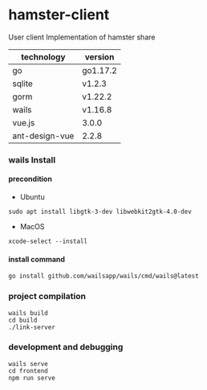 # hamster-client
User client Implementation of hamster share


| technology    | version               |
| ------------- | ----------------------|
| go            | go1.17.2              |
| sqlite        | v1.2.3                |
| gorm          | v1.22.2               |
| wails         | v1.16.8               |
| vue.js        | 3.0.0                 |
| ant-design-vue| 2.2.8                 |

### wails Install

#### precondition
- Ubuntu
```
sudo apt install libgtk-3-dev libwebkit2gtk-4.0-dev
```
- MacOS
```
xcode-select --install
```

#### install command
```
go install github.com/wailsapp/wails/cmd/wails@latest
```

### project compilation
```
wails build
cd build
./link-server
```
### development and debugging
```
wails serve
cd frontend
npm run serve
```
